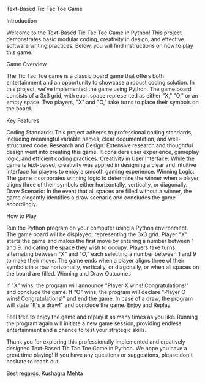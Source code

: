 Text-Based Tic Tac Toe Game

Introduction

Welcome to the Text-Based Tic Tac Toe Game in Python! This project demonstrates basic modular coding, creativity in design, and effective software writing practices. Below, you will find instructions on how to play this game.

Game Overview

The Tic Tac Toe game is a classic board game that offers both entertainment and an opportunity to showcase a robust coding solution. In this project, we've implemented the game using Python. The game board consists of a 3x3 grid, with each space represented as either "X," "O," or an empty space. Two players, "X" and "O," take turns to place their symbols on the board.

Key Features

Coding Standards: This project adheres to professional coding standards, including meaningful variable names, clear documentation, and well-structured code.
Research and Design: Extensive research and thoughtful design went into creating this game. It considers user experience, gameplay logic, and efficient coding practices.
Creativity in User Interface: While the game is text-based, creativity was applied in designing a clear and intuitive interface for players to enjoy a smooth gaming experience.
Winning Logic: The game incorporates winning logic to determine the winner when a player aligns three of their symbols either horizontally, vertically, or diagonally.
Draw Scenario: In the event that all spaces are filled without a winner, the game elegantly identifies a draw scenario and concludes the game accordingly.

How to Play

Run the Python program on your computer using a Python environment.
The game board will be displayed, representing the 3x3 grid.
Player "X" starts the game and makes the first move by entering a number between 1 and 9, indicating the space they wish to occupy.
Players take turns alternating between "X" and "O," each selecting a number between 1 and 9 to make their move.
The game ends when a player aligns three of their symbols in a row horizontally, vertically, or diagonally, or when all spaces on the board are filled.
Winning and Draw Outcomes

If "X" wins, the program will announce "Player X wins! Congratulations!" and conclude the game.
If "O" wins, the program will declare "Player O wins! Congratulations!" and end the game.
In case of a draw, the program will state "It's a draw!" and conclude the game.
Enjoy and Replay

Feel free to enjoy the game and replay it as many times as you like. Running the program again will initiate a new game session, providing endless entertainment and a chance to test your strategic skills.

Thank you for exploring this professionally implemented and creatively designed Text-Based Tic Tac Toe Game in Python. We hope you have a great time playing! If you have any questions or suggestions, please don't hesitate to reach out.

Best regards,
Kushagra Mehta
